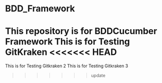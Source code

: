 # BDD_Framework
This repository is for BDDCucumber Framework
This is for Testing GitKraken
<<<<<<< HEAD
=======
This is for Testing Gitkraken 2
This is for Testing Gitkraken 3
>>>>>>> update
